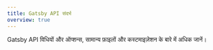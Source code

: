 ```yaml
---
title: Gatsby API संदर्भ
overview: true
---
```


Gatsby API विधियों और ऑप्शन्स, सामान्य फ़ाइलों और कस्टमाइज़ेशन के बारे में अधिक जानें।

<GuideList slug={props.slug} />
